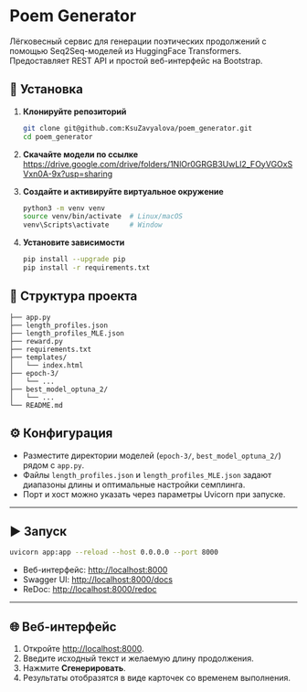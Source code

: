 # Poem Generator
Лёгковесный сервис для генерации поэтических продолжений с помощью Seq2Seq-моделей из HuggingFace Transformers. Предоставляет REST API и простой веб-интерфейс на Bootstrap.

## 🔧 Установка

1. **Клонируйте репозиторий**  
   ```bash
   git clone git@github.com:KsuZavyalova/poem_generator.git
   cd poem_generator
2. **Скачайте модели по ссылке**  
https://drive.google.com/drive/folders/1NlOr0GRGB3UwLl2_FOyVGOxSVxn0A-9x?usp=sharing

4. **Создайте и активируйте виртуальное окружение**
   ```bash
   python3 -m venv venv
   source venv/bin/activate  # Linux/macOS
   venv\Scripts\activate     # Window
5. **Установите зависимости**
   ```bash
   pip install --upgrade pip
   pip install -r requirements.txt

## 📁 Структура проекта

```
├── app.py
├── length_profiles.json
├── length_profiles_MLE.json
├── reward.py
├── requirements.txt
├── templates/
│   └── index.html
├── epoch-3/
│   └── ...
├── best_model_optuna_2/
│   └── ...
└── README.md
```


## ⚙️ Конфигурация

* Разместите директории моделей (`epoch-3/`, `best_model_optuna_2/`) рядом с `app.py`.
* Файлы `length_profiles.json` и `length_profiles_MLE.json` задают диапазоны длины и оптимальные настройки семплинга.
* Порт и хост можно указать через параметры Uvicorn при запуске.

---

## ▶️ Запуск

```bash
uvicorn app:app --reload --host 0.0.0.0 --port 8000
```

* Веб-интерфейс: [http://localhost:8000](http://localhost:8000)
* Swagger UI: [http://localhost:8000/docs](http://localhost:8000/docs)
* ReDoc: [http://localhost:8000/redoc](http://localhost:8000/redoc)

---

## 🌐 Веб-интерфейс

1. Откройте [http://localhost:8000](http://localhost:8000).
2. Введите исходный текст и желаемую длину продолжения.
3. Нажмите **Сгенерировать**.
4. Результаты отобразятся в виде карточек со временем выполнения.
